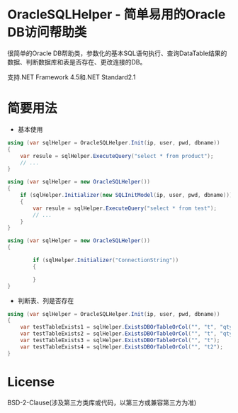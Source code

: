 

# OracleSQLHelper - 简单易用的Oracle DB访问帮助类

很简单的Oracle DB帮助类，参数化的基本SQL语句执行、查询DataTable结果的数据、判断数据库和表是否存在、更改连接的DB。

支持.NET Framework 4.5和.NET Standard2.1

# 简要用法

- 基本使用

```cs
using (var sqlHelper = OracleSQLHelper.Init(ip, user, pwd, dbname))
{
    var resule = sqlHelper.ExecuteQuery("select * from product");
    // ...
}
```

```cs           
using (var sqlHelper = new OracleSQLHelper())
{
    if (sqlHelper.Initializer(new SQLInitModel(ip, user, pwd, dbname)))
    {
        var resule = sqlHelper.ExecuteQuery("select * from test");
        // ...
    }
}
```


```cs
using (var sqlHelper = new OracleSQLHelper())
{

        if (sqlHelper.Initializer("ConnectionString"))
        {

        }
}
```

- 判断表、列是否存在

```cs
using (var sqlHelper = OracleSQLHelper.Init(ip, user, pwd, dbname))
{
    var testTableExists1 = sqlHelper.ExistsDBOrTableOrCol("", "t", "qty");
    var testTableExists2 = sqlHelper.ExistsDBOrTableOrCol("", "t", "qty_No");
    var testTableExists3 = sqlHelper.ExistsDBOrTableOrCol("", "t");
    var testTableExists4 = sqlHelper.ExistsDBOrTableOrCol("", "t2");
}
```


# License

BSD-2-Clause(涉及第三方类库或代码，以第三方或兼容第三方为准)